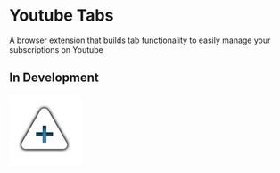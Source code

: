# Youtube Tabs
A browser extension that builds tab functionality to easily manage your subscriptions on Youtube

## In Development

![](icon.png)
